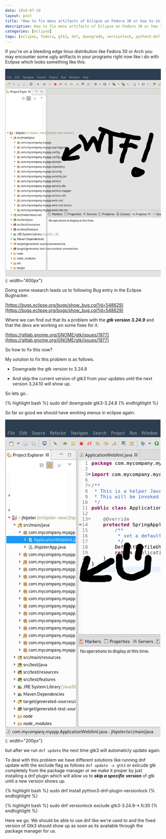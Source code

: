 ```yaml
---
date: 2019-07-10
layout: post
title: "How to fix menu artifacts of Eclipse on Fedora 30 or how to skip specific versions of packages with dnf"
description: How to fix menu artifacts of Eclipse on Fedora 30 or how to skip specific versions of packages with dnf.
categories: [eclipse]
tags: [eclipse, fedora, gtk3, dnf, downgrade, versionlock, python3-dnf-plugin-versionlock,  gtk3-3.24.9]
---
```


If you're on a bleeding edge linux distribution like Fedora 30 or Arch you may encounter some ugly artifacts in your programs right now like i do with Eclipse which looks something like this:

![screenshot eclipse with overlapping artifacts in the project explorer](/assets/img/posts/2019-07-10/eclipse.png){: width="400px"}

Doing some research leads us to following Bug entry in the Eclipse Bugtracker.


[https://bugs.eclipse.org/bugs/show_bug.cgi?id=548629](https://bugs.eclipse.org/bugs/show_bug.cgi?id=548629)

Where we can find out that its a problem with the ***gtk version 3.24.9*** and that the devs are working on some fixes for it.

[https://gitlab.gnome.org/GNOME/gtk/issues/1977](https://gitlab.gnome.org/GNOME/gtk/issues/1977)

So how to fix this now?

My solution to fix this problem is as follows.

* Downgrade the gtk version to 3.24.8

* And skip the current version of gtk3 from your updates until the next version 3.24.10 will show up.


So lets go..

{% highlight bash %}
sudo dnf downgrade gtk3-3.24.8
{% endhighlight %}

So far so good we should have working menus in eclipse again:


![screenshot eclipse fixed view](/assets/img/posts/2019-07-10/eclipse-fixed.png){: width="200px"}

but after we run ```dnf update``` the next time gtk3 will automaticly update again.

To deal with this problem we have different solutions like running dnf update with the exclude flag as follows ```dnf update -x gtk3``` or exlcude gtk completely from the package manager or we make it proper by just installing a dnf plugin which will allow us to ***skip a specific version*** of gtk until a new version shows up.

{% highlight bash %}
sudo dnf install python3-dnf-plugin-versionlock
{% endhighlight %}

{% highlight bash %}
sudo dnf versionlock exclude gtk3-3.24.9-*.fc30
{% endhighlight %}

Here we go. We should be able to use dnf like we're used to and the fixed version of Gtk3 should show up as soon as its available through the package manager for us.
